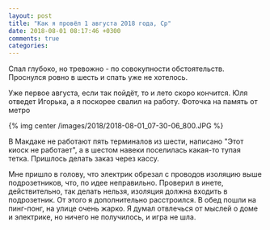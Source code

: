 ```yaml
---
layout: post
title: "Как я провёл 1 августа 2018 года, Ср"
date: 2018-08-01 08:17:46 +0300
comments: true
categories: 
---
```

Спал глубоко, но тревожно - по совокупности обстоятельств. Проснулся ровно в шесть и спать уже не хотелось.

Уже первое августа, если так пойдёт, то и лето скоро кончится. Юля отведет Игорька, а я поскорее свалил на работу. Фоточка на память от метро 

{% img center /images/2018/2018-08-01_07-30-06_800.JPG %}

В Макдаке не работают пять терминалов из шести, написано "Этот киоск не работает", а в шестом навеки поселилась какая-то тупая тетка. Пришлось делать заказ через кассу.



Мне пришло в голову, что электрик обрезал с проводов изоляцию выше подрозетников, что, по идее неправильно. Проверил в инете, действительно, так делать нельзя, изоляция должна входить в подрозетник. От этого я дополнительно расстроился. В обед пошли на пинг-понг, на улице очень жарко. Я думал отвлечься от мыслей о доме и электрике, но ничего не получилось, и игра не шла.